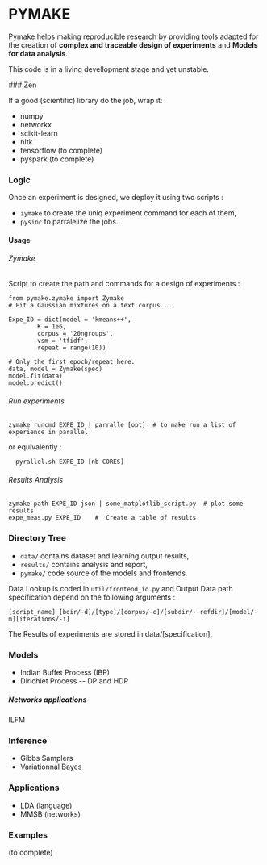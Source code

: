 # PYMAKE

Pymake helps making reproducible research by providing tools adapted for the creation of **complex and traceable design of experiments** and **Models for data analysis**.

This code is in a living devellopment stage and yet unstable.

### Zen

If a good (scientific) library do the job, wrap it:
* numpy
* networkx
* scikit-learn
* nltk
* tensorflow (to complete)
* pyspark (to complete)

### Logic

Once an experiment is designed, we deploy it using two scripts :

*  `zymake` to create the uniq experiment command for each of them,
*  `pysinc` to parralelize the jobs.

#### Usage
###### Zymake
Script to create the path and commands for a design of experiments :

    from pymake.zymake import Zymake
    # Fit a Gaussian mixtures on a text corpus...

    Expe_ID = dict(model = 'kmeans++',
            K = 1e6,
            corpus = '20ngroups',
            vsm = 'tfidf',
            repeat = range(10))
          
    # Only the first epoch/repeat here.
    data, model = Zymake(spec)
    model.fit(data)
    model.predict()


###### Run experiments
    zymake runcmd EXPE_ID | parralle [opt]  # to make run a list of experience in parallel

or equivalently :

      pyrallel.sh EXPE_ID [nb CORES]

######  Results Analysis
    zymake path EXPE_ID json | some_matplotlib_script.py  # plot some results
    expe_meas.py EXPE_ID    #  Create a table of results


### Directory Tree

* `data/` contains dataset and learning output results,
* `results/` contains analysis and report,
* `pymake/` code source of the models and frontends.

Data Lookup is coded in `util/frontend_io.py` and Output Data path specification depend on the following arguments :

    [script_name] [bdir/-d]/[type]/[corpus/-c]/[subdir/--refdir]/[model/-m][iterations/-i]

The Results of experiments are stored in data/[specification].

### Models

* Indian Buffet Process (IBP)
* Dirichlet Process -- DP and HDP

##### Networks applications
ILFM

### Inference

* Gibbs Samplers
* Variationnal Bayes

### Applications
* LDA (language)
* MMSB (networks)

### Examples

(to complete)
